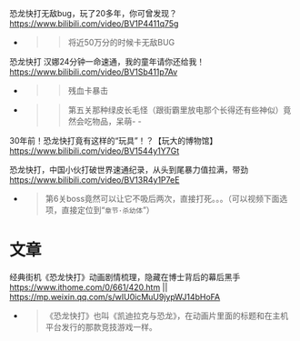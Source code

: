 
恐龙快打无敌bug，玩了20多年，你可曾发现？ https://www.bilibili.com/video/BV1P4411q75g
- >> 将近50万分的时候卡无敌BUG

恐龙快打 汉娜24分钟一命速通，我的童年请你还给我！ https://www.bilibili.com/video/BV1Sb411p7Av
- >> 残血卡暴击
- >> 第五关那种绿皮长毛怪（跟街霸里放电那个长得还有些神似）竟然会吃物品，呆萌- -

30年前！恐龙快打竟有这样的“玩具”！？【玩大的博物馆】 https://www.bilibili.com/video/BV1544y1Y7Gt

恐龙快打，中国小伙打破世界速通纪录，从头到尾暴力值拉满，带劲 https://www.bilibili.com/video/BV13R4y1P7eE
- > 第6关boss竟然可以让它不吸后两次，直接打死。。。（可以视频下面选项，直接定位到“`章节·杀幼体`”）

# 文章

经典街机《恐龙快打》动画剧情梳理，隐藏在博士背后的幕后黑手 https://www.ithome.com/0/661/420.htm || https://mp.weixin.qq.com/s/wIU0icMuU9jypWJ14bHoFA
- > 《恐龙快打》也叫《凯迪拉克与恐龙》，在动画片里面的标题和在主机平台发行的那款竞技游戏一样。
